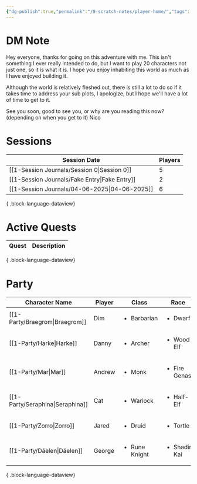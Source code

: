 ```yaml
---
{"dg-publish":true,"permalink":"/0-scratch-notes/player-home/","tags":["gardenEntry"]}
---
```


# DM Note
Hey everyone,  thanks for going on this adventure with me. This isn't something I ever really intended to do, but I want to play 20 characters not just one, so it is what it is. I hope you enjoy inhabiting this world as much as I have enjoyed building it.

Although the world is relatively fleshed out, there is still a lot to do so if it takes time to address your sub plots, I apologize, but I hope we'll have a lot of time to get to it.

See you soon, good to see you, or why are you reading this now? (depending on when you get to it)
Nico

# Sessions
| Session Date                                     | Players |
| ------------------------------------------------ | ------- |
| [[1-Session Journals/Session 0\|Session 0]]   | 5       |
| [[1-Session Journals/Fake Entry\|Fake Entry]] | 2       |
| [[1-Session Journals/04-06-2025\|04-06-2025]] | 6       |

{ .block-language-dataview}

# Active Quests
| Quest | Description |
| ----- | ----------- |

{ .block-language-dataview}

# Party
| Character Name                      | Player | Class                         | Race                          | level | Role   |
| ----------------------------------- | ------ | ----------------------------- | ----------------------------- | ----- | ------ |
| [[1-Party/Braegrom\|Braegrom]]   | Dim    | <ul><li>Barbarian</li></ul>   | <ul><li>Dwarf</li></ul>       | 2     | Player |
| [[1-Party/Harke\|Harke]]         | Danny  | <ul><li>Archer</li></ul>      | <ul><li>Wood Elf</li></ul>    | 2     | Player |
| [[1-Party/Mar\|Mar]]             | Andrew | <ul><li>Monk</li></ul>        | <ul><li>Fire Genasi</li></ul> | 2     | Player |
| [[1-Party/Seraphina\|Seraphina]] | Cat    | <ul><li>Warlock</li></ul>     | <ul><li>Half-Elf</li></ul>    | 2     | Player |
| [[1-Party/Zorro\|Zorro]]         | Jared  | <ul><li>Druid</li></ul>       | <ul><li>Tortle</li></ul>      | 2     | Player |
| [[1-Party/Dáelen\|Dáelen]]       | George | <ul><li>Rune Knight</li></ul> | <ul><li>Shadir Kai</li></ul>  | 2     | Player |

{ .block-language-dataview}

